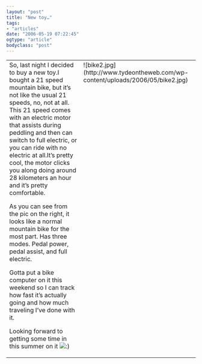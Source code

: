 ```yaml
---
layout: "post"
title: "New toy…"
tags: 
- "articles"
date: "2006-05-19 07:22:45"
ogtype: "article"
bodyclass: "post"
---
```


<table cellpadding="5" cellspacing="5"><tr><td valign="top"> So, last night I decided to buy a new toy.I bought a 21 speed mountain bike, but it’s not like the usual 21 speeds, no, not at all. This 21 speed comes with an electric motor that assists during peddling and then can switch to full electric, or you can ride with no electric at all.It’s pretty cool, the motor clicks you along doing around 28 kilometers an hour and it’s pretty comfortable.

 As you can see from the pic on the right, it looks like a normal mountain bike for the most part. Has three modes. Pedal power, pedal assist, and full electric.

 Gotta put a bike computer on it this weekend so I can track how fast it’s actually going and how much traveling I’ve done with it.

 Looking forward to getting some time in this summer on it ![:)](http://www.tydeontheweb.com/wp-includes/images/smilies/icon_smile.gif)

</td><td valign="top">![bike2.jpg](http://www.tydeontheweb.com/wp-content/uploads/2006/05/bike2.jpg)</td></tr></table>